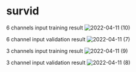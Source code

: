 # survid
6 channels input training result
![2022-04-11 (10)](https://user-images.githubusercontent.com/38833796/162746560-ff37676e-9e96-4307-8e61-e2309adf2144.png)


6 channel input validation result
![2022-04-11 (7)](https://user-images.githubusercontent.com/38833796/162746177-35a1b5f9-0b29-431e-b0e7-ee5dccd322b9.png)





3 channels input training result
![2022-04-11 (9)](https://user-images.githubusercontent.com/38833796/162745246-9197cb97-80f2-4323-9d4a-1ead178a7902.png)

3 channel input validation result
![2022-04-11 (8)](https://user-images.githubusercontent.com/38833796/162745303-00ae9185-0ab4-4069-985e-f11daffea6a5.png)



